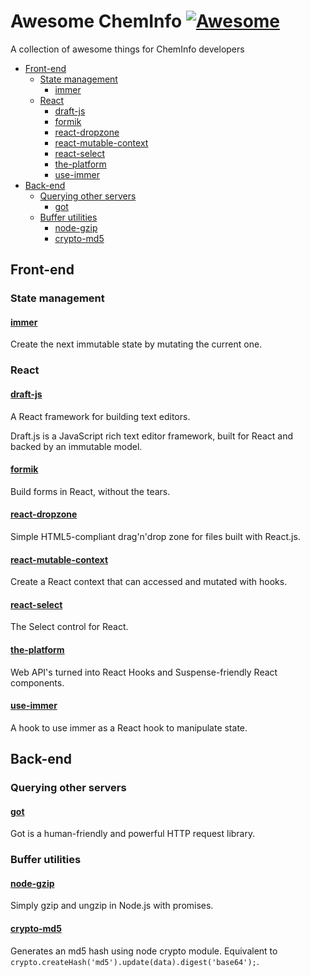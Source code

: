 # **Awesome ChemInfo**  [![Awesome](https://cdn.rawgit.com/sindresorhus/awesome/d7305f38d29fed78fa85652e3a63e154dd8e8829/media/badge.svg)](https://github.com/sindresorhus/awesome)

A collection of awesome things for ChemInfo developers

- [Front-end](#front-end)
  - [State management](#state-management)
    - [immer](#immer)
  - [React](#react)
    - [draft-js](#draft-js)
    - [formik](#formik)
    - [react-dropzone](#react-dropzone)
    - [react-mutable-context](#react-mutable-context)
    - [react-select](#react-select)
    - [the-platform](#the-platform)
    - [use-immer](#use-immer)
- [Back-end](#back-end)
  - [Querying other servers](#querying-other-servers)
    - [got](#got)
  - [Buffer utilities](#buffer-utilities)
    - [node-gzip](#node-gzip)
    - [crypto-md5](#crypto-md5)

## Front-end

### State management

#### [immer](https://github.com/mweststrate/immer)

Create the next immutable state by mutating the current one.

### React

#### [draft-js](https://github.com/facebook/draft-js)

A React framework for building text editors.

Draft.js is a JavaScript rich text editor framework, built for React and backed by an immutable model.

#### [formik](https://github.com/jaredpalmer/formik)

Build forms in React, without the tears.

#### [react-dropzone](https://github.com/react-dropzone/react-dropzone)

Simple HTML5-compliant drag'n'drop zone for files built with React.js.

#### [react-mutable-context](https://github.com/targos/react-mutable-context)

Create a React context that can accessed and mutated with hooks.

#### [react-select](https://github.com/JedWatson/react-select)

The Select control for React.

#### [the-platform](https://github.com/palmerhq/the-platform)

Web API's turned into React Hooks and Suspense-friendly React components.

#### [use-immer](https://github.com/mweststrate/use-immer)

A hook to use immer as a React hook to manipulate state.

## Back-end

### Querying other servers

#### [got](https://github.com/sindresorhus/got)

Got is a human-friendly and powerful HTTP request library.

### Buffer utilities

#### [node-gzip](https://github.com/Rebsos/node-gzip)

Simply gzip and ungzip in Node.js with promises.

#### [crypto-md5](https://github.com/jtblin/crypto-md5)

Generates an md5 hash using node crypto module.
Equivalent to `crypto.createHash('md5').update(data).digest('base64');`.
